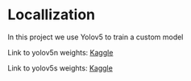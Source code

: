# **Locallization**

In this project we use Yolov5 to train a custom model

Link to yolov5n weights: [Kaggle](https://kaggle.com/danielaltanwing/solarcar-weights-yolov5n)

Link to yolov5s weights: [Kaggle](https://kaggle.com/danielaltanwing/solarcar-weights-yolov5s)
